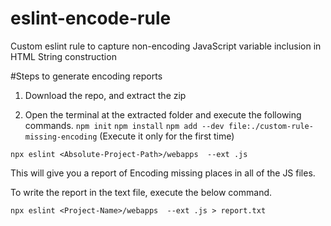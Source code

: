 # eslint-encode-rule
Custom eslint rule to capture non-encoding JavaScript variable inclusion in HTML String construction

#Steps to generate encoding reports

1. Download the repo,  and extract the zip

2. Open the terminal at the extracted folder and execute the following commands.
```npm init```
```npm install```
```npm add --dev file:./custom-rule-missing-encoding``` (Execute it only for the first time)

```npx eslint <Absolute-Project-Path>/webapps  --ext .js```

This will give you a report of Encoding missing places in all of the JS files.

To write the report in the text file, execute the below command.

```npx eslint <Project-Name>/webapps  --ext .js > report.txt```
